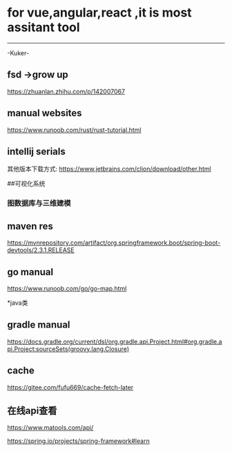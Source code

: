 # for vue,angular,react ,it is most assitant tool 
---
-Kuker-


## fsd ->grow up
https://zhuanlan.zhihu.com/p/142007067


## manual websites

https://www.runoob.com/rust/rust-tutorial.html


## intellij serials 
其他版本下载方式:
https://www.jetbrains.com/clion/download/other.html


##可视化系统

### 图数据库与三维建模
 
### 


## maven res

https://mvnrepository.com/artifact/org.springframework.boot/spring-boot-devtools/2.3.1.RELEASE


## go manual 
https://www.runoob.com/go/go-map.html


*java类


## gradle manual

https://docs.gradle.org/current/dsl/org.gradle.api.Project.html#org.gradle.api.Project:sourceSets(groovy.lang.Closure)



## cache 

https://gitee.com/fufu669/cache-fetch-later


## 在线api查看

https://www.matools.com/api/

https://spring.io/projects/spring-framework#learn